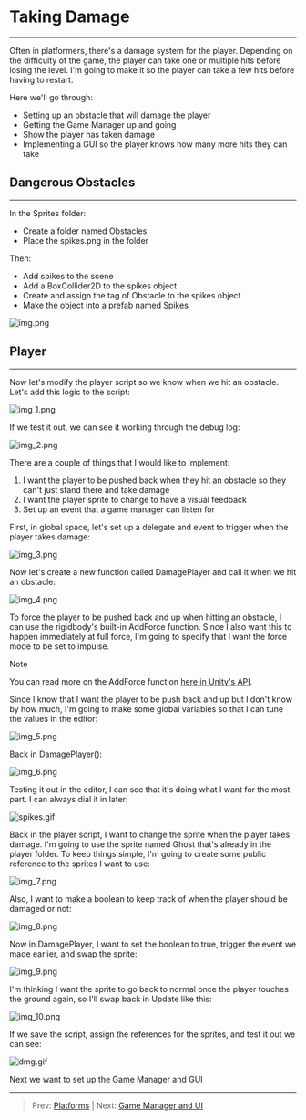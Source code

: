# Taking Damage
---
Often in platformers, there's a damage system for the player. Depending on the difficulty of the game, the player 
can take one or multiple hits before losing the level. I'm going to make it so the player can take a few hits before
having to restart.

Here we'll go through:
* Setting up an obstacle that will damage the player
* Getting the Game Manager up and going
* Show the player has taken damage
* Implementing a GUI so the player knows how many more hits they can take

## Dangerous Obstacles
---
In the Sprites folder:
* Create a folder named Obstacles
* Place the spikes.png in the folder

Then:
* Add spikes to the scene
* Add a BoxCollider2D to the spikes object
* Create and assign the tag of Obstacle to the spikes object
* Make the object into a prefab named Spikes

![img.png](img.png)

## Player
---
Now let's modify the player script so we know when we hit an obstacle. Let's add this logic to the script:

![img_1.png](img_1.png)

If we test it out, we can see it working through the debug log:

![img_2.png](img_2.png)

There are a couple of things that I would like to implement:

1. I want the player to be pushed back when they hit an obstacle so they can't just stand there and take damage
2. I want the player sprite to change to have a visual feedback
3. Set up an event that a game manager can listen for

First, in global space, let's set up a delegate and event to trigger when the player takes damage:

![img_3.png](img_3.png)

Now let's create a new function called DamagePlayer and call it when we hit an obstacle:

![img_4.png](img_4.png)

To force the player to be pushed back and up when hitting an obstacle, I can use the rigidbody's built-in AddForce function. 
Since I also want this to happen immediately at full force, I'm going to specify that I want the force mode to be set to impulse.

>[!NOTE]
> You can read more on the AddForce function [here in Unity's API](https://docs.unity3d.com/6000.0/Documentation/ScriptReference/Rigidbody2D.AddForce.html).

Since I know that I want the player to be push back and up but I don't know by how much, I'm going to make some global variables so that I can
tune the values in the editor:

![img_5.png](img_5.png)

Back in DamagePlayer():

![img_6.png](img_6.png)

Testing it out in the editor, I can see that it's doing what I want for the most part. I can always dial it in later:

![spikes.gif](spikes.gif)

Back in the player script, I want to change the sprite when the player takes damage. I'm going to use the sprite named Ghost that's already in the player folder.
To keep things simple, I'm going to create some public reference to the sprites I want to use:

![img_7.png](img_7.png)

Also, I want to make a boolean to keep track of when the player should be damaged or not:

![img_8.png](img_8.png)

Now in DamagePlayer, I want to set the boolean to true, trigger the event we made earlier, and swap the sprite:

![img_9.png](img_9.png)

I'm thinking I want the sprite to go back to normal once the player touches the ground again, so I'll swap back in Update like this:

![img_10.png](img_10.png)

If we save the script, assign the references for the sprites, and test it out we can see:

![dmg.gif](dmg.gif)

Next we want to set up the Game Manager and GUI

---
>Prev: [Platforms](/04_Platforms/PLATFORMS.md) | Next: [Game Manager and UI](/06_Manager/GMUI.md)
